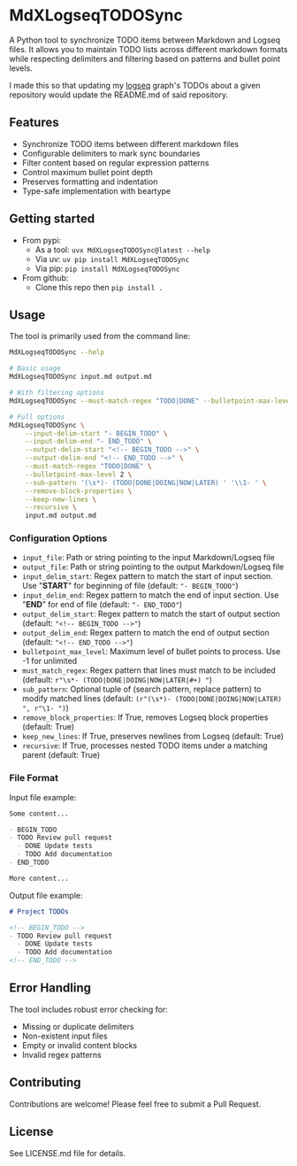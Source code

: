 # MdXLogseqTODOSync

A Python tool to synchronize TODO items between Markdown and Logseq files. It allows you to maintain TODO lists across different markdown formats while respecting delimiters and filtering based on patterns and bullet point levels.

I made this so that updating my [logseq](https://github.com/logseq/logseq) graph's TODOs about a given repository would update the README.md of said repository.

## Features

- Synchronize TODO items between different markdown files
- Configurable delimiters to mark sync boundaries
- Filter content based on regular expression patterns
- Control maximum bullet point depth
- Preserves formatting and indentation
- Type-safe implementation with beartype

## Getting started
* From pypi:
    * As a tool: `uvx MdXLogseqTODOSync@latest --help`
    * Via uv: `uv pip install MdXLogseqTODOSync`
    * Via pip: `pip install MdXLogseqTODOSync`
* From github:
    * Clone this repo then `pip install .`

## Usage

The tool is primarily used from the command line:

```bash
MdXLogseqTODOSync --help

# Basic usage
MdXLogseqTODOSync input.md output.md

# With filtering options
MdXLogseqTODOSync --must-match-regex "TODO|DONE" --bulletpoint-max-level 2 input.md output.md

# Full options
MdXLogseqTODOSync \
    --input-delim-start "- BEGIN_TODO" \
    --input-delim-end "- END_TODO" \
    --output-delim-start "<!-- BEGIN_TODO -->" \
    --output-delim-end "<!-- END_TODO -->" \
    --must-match-regex "TODO|DONE" \
    --bulletpoint-max-level 2 \
    --sub-pattern '(\s*)- (TODO|DONE|DOING|NOW|LATER) ' '\\1- ' \
    --remove-block-properties \
    --keep-new-lines \
    --recursive \
    input.md output.md
```

### Configuration Options

- `input_file`: Path or string pointing to the input Markdown/Logseq file
- `output_file`: Path or string pointing to the output Markdown/Logseq file
- `input_delim_start`: Regex pattern to match the start of input section. Use "__START__" for beginning of file (default: `"- BEGIN_TODO"`)
- `input_delim_end`: Regex pattern to match the end of input section. Use "__END__" for end of file (default: `"- END_TODO"`)
- `output_delim_start`: Regex pattern to match the start of output section (default: `"<!-- BEGIN_TODO -->"`)
- `output_delim_end`: Regex pattern to match the end of output section (default: `"<!-- END_TODO -->"`)
- `bulletpoint_max_level`: Maximum level of bullet points to process. Use -1 for unlimited
- `must_match_regex`: Regex pattern that lines must match to be included (default: `r"\s*- (TODO|DONE|DOING|NOW|LATER|#+) "`)
- `sub_pattern`: Optional tuple of (search pattern, replace pattern) to modify matched lines (default: `(r"(\s*)- (TODO|DONE|DOING|NOW|LATER) ", r"\1- ")`)
- `remove_block_properties`: If True, removes Logseq block properties (default: True)
- `keep_new_lines`: If True, preserves newlines from Logseq (default: True)
- `recursive`: If True, processes nested TODO items under a matching parent (default: True)

### File Format

Input file example:
```markdown
Some content...

- BEGIN_TODO
- TODO Review pull request
  - DONE Update tests
  - TODO Add documentation
- END_TODO

More content...
```

Output file example:
```markdown
# Project TODOs

<!-- BEGIN_TODO -->
- TODO Review pull request
  - DONE Update tests
  - TODO Add documentation
<!-- END_TODO -->
```

## Error Handling

The tool includes robust error checking for:
- Missing or duplicate delimiters
- Non-existent input files
- Empty or invalid content blocks
- Invalid regex patterns

## Contributing

Contributions are welcome! Please feel free to submit a Pull Request.

## License

See LICENSE.md file for details.

